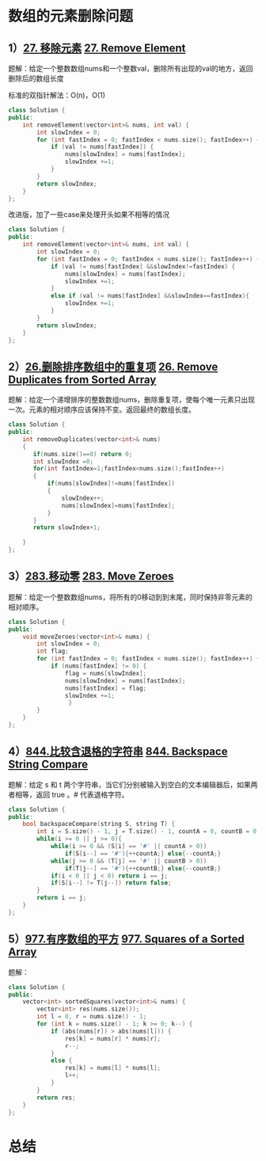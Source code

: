 # 数组的元素删除问题


## 1）[27. 移除元素](https://leetcode.cn/problems/remove-element/)  [27. Remove Element](https://leetcode.com/problems/remove-element/) 

题解：给定一个整数数组nums和一个整数val，删除所有出现的val的地方，返回删除后的数组长度

标准的双指针解法：O(n)，O(1)
```cpp
class Solution {
public:
    int removeElement(vector<int>& nums, int val) {
        int slowIndex = 0;
        for (int fastIndex = 0; fastIndex < nums.size(); fastIndex++) {
            if (val != nums[fastIndex]) {
                nums[slowIndex] = nums[fastIndex];
                slowIndex +=1;
            }
        }
        return slowIndex;
    }
};
```

改进版，加了一些case来处理开头如果不相等的情况
```cpp
class Solution {
public:
    int removeElement(vector<int>& nums, int val) {
        int slowIndex = 0;
        for (int fastIndex = 0; fastIndex < nums.size(); fastIndex++) {
            if (val != nums[fastIndex] &&slowIndex!=fastIndex) {
                nums[slowIndex] = nums[fastIndex];
                slowIndex +=1;
            }
            else if (val != nums[fastIndex] &&slowIndex==fastIndex){
                slowIndex +=1;
            }
        }
        return slowIndex;
    }
};
```



## 2）[26.删除排序数组中的重复项](https://leetcode.cn/problems/remove-duplicates-from-sorted-array/)  [26. Remove Duplicates from Sorted Array](https://leetcode.com/problems/remove-duplicates-from-sorted-array/)

题解：给定一个递增排序的整数数组nums，删除重复项，使每个唯一元素只出现一次。元素的相对顺序应该保持不变。返回最终的数组长度。

```cpp
class Solution {
public:
    int removeDuplicates(vector<int>& nums)
    {
       if(nums.size()==0) return 0;
       int slowIndex =0;
       for(int fastIndex=1;fastIndex<nums.size();fastIndex++)
       {
           if(nums[slowIndex]!=nums[fastIndex])
           {
               slowIndex++;
               nums[slowIndex]=nums[fastIndex];
           }
       } 
       return slowIndex+1;
       
    }
};
```

## 3）[283.移动零](https://leetcode.cn/problems/move-zeroes/)  [283. Move Zeroes](https://leetcode.com/problems/move-zeroes/)

题解：给定一个整数数组nums，将所有的0移动到到末尾，同时保持非零元素的相对顺序。

```cpp
class Solution {
public:
    void moveZeroes(vector<int>& nums) {
        int slowIndex = 0;
        int flag;
        for (int fastIndex = 0; fastIndex < nums.size(); fastIndex++) {
            if (nums[fastIndex] != 0) {
                flag = nums[slowIndex];
                nums[slowIndex] = nums[fastIndex];
                nums[fastIndex] = flag;
                slowIndex +=1;
                 }
        }
    }    
};

```

## 4）[844.比较含退格的字符串](https://leetcode.cn/problems/backspace-string-compare/)  [844. Backspace String Compare](https://leetcode.com/problems/backspace-string-compare/)

题解：给定 s 和 t 两个字符串，当它们分别被输入到空白的文本编辑器后，如果两者相等，返回 true 。# 代表退格字符。

```cpp
class Solution {
public:
    bool backspaceCompare(string S, string T) {
        int i = S.size() - 1, j = T.size() - 1, countA = 0, countB = 0;
        while(i >= 0 || j >= 0){
            while(i >= 0 && (S[i] == '#' || countA > 0))
                if(S[i--] == '#'){++countA;} else{--countA;}
            while(j >= 0 && (T[j] == '#' || countB > 0)) 
                if(T[j--] == '#'){++countB;} else{--countB;}
            if(i < 0 || j < 0) return i == j;
            if(S[i--] != T[j--]) return false;
        }
        return i == j;
    }
};
```

## 5）[977.有序数组的平方](https://leetcode.com/problems/squares-of-a-sorted-array/)  [977. Squares of a Sorted Array](https://leetcode.com/problems/squares-of-a-sorted-array/)

题解：
```cpp
class Solution {
public:
    vector<int> sortedSquares(vector<int>& nums) {
        vector<int> res(nums.size());
        int l = 0, r = nums.size() - 1;
        for (int k = nums.size() - 1; k >= 0; k--) {
            if (abs(nums[r]) > abs(nums[l])) {
                res[k] = nums[r] * nums[r];
                r--;
            }
            else {
                res[k] = nums[l] * nums[l];
                l++;
            }
        }
        return res;
    }
};
```

# 总结


